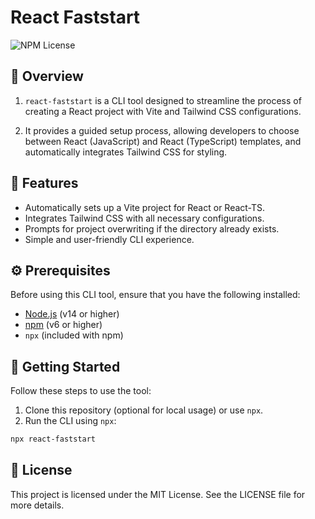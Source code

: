 # React Faststart

![NPM License](https://img.shields.io/npm/l/react-faststart)

## 📖 Overview

1. `react-faststart` is a CLI tool designed to streamline the process of creating a React project with Vite and Tailwind CSS configurations.

2. It provides a guided setup process, allowing developers to choose between React (JavaScript) and React (TypeScript) templates, and automatically integrates Tailwind CSS for styling.

## 🚀 Features

- Automatically sets up a Vite project for React or React-TS.
- Integrates Tailwind CSS with all necessary configurations.
- Prompts for project overwriting if the directory already exists.
- Simple and user-friendly CLI experience.

## ⚙️ Prerequisites

Before using this CLI tool, ensure that you have the following installed:

- [Node.js](https://nodejs.org) (v14 or higher)
- [npm](https://www.npmjs.com/) (v6 or higher)
- `npx` (included with npm)

## 🏁 Getting Started

Follow these steps to use the tool:

1. Clone this repository (optional for local usage) or use `npx`.
2. Run the CLI using `npx`:

```sh
npx react-faststart
```

## 📜 License

This project is licensed under the MIT License. See the LICENSE file for more details.
